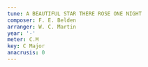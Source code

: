 ```yaml
---
tune: A BEAUTIFUL STAR THERE ROSE ONE NIGHT
composer: F. E. Belden
arranger: W. C. Martin
year: '-'
meter: C.M
key: C Major
anacrusis: 0
---
```

